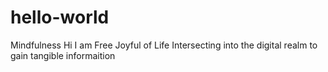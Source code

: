 # hello-world
Mindfulness
Hi I am Free Joyful of Life
Intersecting into the digital realm to gain tangible informaition

